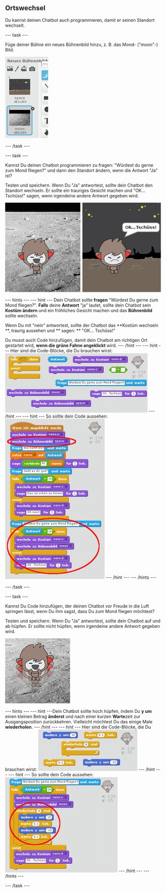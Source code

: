## Ortswechsel

Du kannst deinen Chatbot auch programmieren, damit er seinen Standort wechselt.

\--- task \---

Füge deiner Bühne ein neues Bühnenbild hinzu, z. B. das Mond- ("moon"-) Bild.

![Ein Mond-Bühnenbild hinzufügen](images/chatbot-moon.png)

\--- /task \---

\--- task \---

Kannst Du deinen Chatbot programmieren zu fragen: "Würdest du gerne zum Mond fliegen?" und dann den Standort ändern, wenn die Antwort "Ja" ist?

Testen und speichern. Wenn Du "Ja" antwortest, sollte dein Chatbot den Standort wechseln. Er sollte ein trauriges Gesicht machen und "OK... Tschüss!" sagen, wenn irgendeine andere Antwort gegeben wird.

![Ein Bühnenbild wechseln und ausprobieren](images/chatbot-backdrop-test.png)

\--- hints \--- \--- hint \--- Dein Chatbot sollte **fragen** "Würdest Du gerne zum Mond fliegen?". **Falls** deine **Antwort** "ja" lautet, sollte dein Chatbot sein **Kostüm ändern** und ein fröhliches Gesicht machen und das **Bühnenbild** sollte wechseln.

Wenn Du mit "nein" antwortest, sollte der Chatbot das **Kostüm wechseln **, traurig aussehen und ** sagen: ** "OK... Tschüss!"

Du musst auch Code hinzufügen, damit dein Chatbot am richtigen Ort gestartet wird, **wenn die grüne Fahne angeklickt** wird. \--- /hint \--- \--- hint \--- Hier sind die Code-Blöcke, die Du brauchen wirst: ![Blocks for changing the backdrop](images/chatbot-backdrop-blocks.png) \--- /hint \--- \--- hint \--- So sollte dein Code aussehen: ![Code for changing the backdrop](images/chatbot-backdrop-code.png) \--- /hint \--- \--- /hints \---

\--- /task \---

\--- task \---

Kannst Du Code hinzufügen, der deinen Chatbot vor Freude in die Luft springen lässt, wenn Du ihm sagst, dass Du zum Mond fliegen möchtest?

Testen und speichern. Wenn Du "Ja" antwortest, sollte dein Chatbot auf und ab hüpfen. Er sollte nicht hüpfen, wenn irgendeine andere Antwort gegeben wird.

![Einen springenden ChatBot testen](images/chatbot-jump-test.png)

\--- hints \--- \--- hint \---Dein Chatbot sollte hoch hüpfen, indem Du **y um** einen kleinen Betrag **änderst** und nach einer kurzen **Warte**zeit zur Ausgangsposition zurückkehren. Vielleicht möchtest Du das einige Male **wiederholen**. \--- /hint \--- \--- hint \--- Hier sind die Code-Blöcke, die Du brauchen wirst: ![Blocks for a jumping ChatBot](images/chatbot-jump-blocks.png) \--- /hint \--- \--- hint \--- So sollte dein Code aussehen: ![Code for a jumping ChatBot](images/chatbot-jump-code.png) \--- /hint \--- \--- /hints \---

\--- /task \---